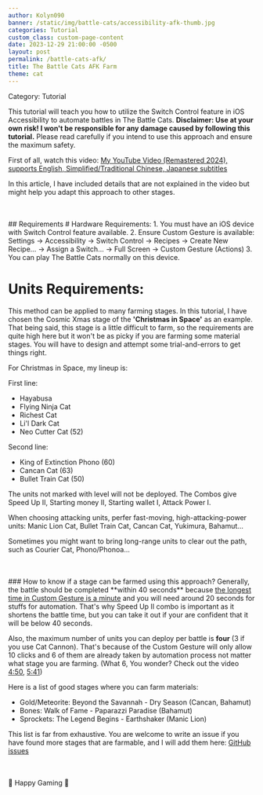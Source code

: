 ```yaml
---
author: Kolyn090
banner: /static/img/battle-cats/accessibility-afk-thumb.jpg
categories: Tutorial
custom_class: custom-page-content
date: 2023-12-29 21:00:00 -0500
layout: post
permalink: /battle-cats-afk/
title: The Battle Cats AFK Farm
theme: cat
---
```

Category: Tutorial

This tutorial will teach you how to utilize the Switch Control feature in iOS Accessibility to automate battles in The Battle Cats. **Disclaimer: Use at your own risk! I won't be responsible for any damage caused by following this tutorial.** Please read carefully if you intend to use this approach and ensure the maximum safety.


First of all, watch this video:
[My YouTube Video (Remastered 2024), supports English, Simplified/Traditional Chinese, Japanese subtitles](https://www.youtube.com/watch?v=pwu47d9wgiE)

In this article, I have included details that are not explained in the video but might help you adapt this approach to other stages.

<br>
<br>
## Requirements
# Hardware Requirements: 
1. You must have an iOS device with Switch Control feature available.
2. Ensure Custom Gesture is available: Settings -> Accessibility -> Switch Control -> Recipes -> Create New Recipe... -> Assign a Switch... -> Full Screen -> Custom Gesture (Actions)
3. You can play The Battle Cats normally on this device.

# Units Requirements:
This method can be applied to many farming stages. In this tutorial, I have chosen the Cosmic Xmas stage of the **'Christmas in Space'** as an example. That being said, this stage is a little difficult to farm, so the requirements are quite high here but it won't be as picky if you are farming some material stages. You will have to design and attempt some trial-and-errors to get things right.

For Christmas in Space, my lineup is:

First line:
- Hayabusa
- Flying Ninja Cat
- Richest Cat
- Li'l Dark Cat
- Neo Cutter Cat (52)

Second line: 
- King of Extinction Phono (60)
- Cancan Cat (63)
- Bullet Train Cat (50)

The units not marked with level will not be deployed.
The Combos give Speed Up II, Starting money II, Starting wallet I, Attack Power I.

When choosing attacking units, perfer fast-moving, high-attacking-power units: Manic Lion Cat, Bullet Train Cat, Cancan Cat, Yukimura, Bahamut...

Sometimes you might want to bring long-range units to clear out the path, such as Courier Cat, Phono/Phonoa...

<br>
<br>
### How to know if a stage can be farmed using this approach?
Generally, the battle should be completed **within 40 seconds** because <u>the longest time in Custom Gesture is a minute</u> and you will need around 20 seconds for stuffs for automation. That's why Speed Up II combo is important as it shortens the battle time, but you can take it out if your are confident that it will be below 40 seconds. 

Also, the maximum number of units you can deploy per battle is **four** (3 if you use Cat Cannon). That's because of the Custom Gesture will only allow 10 clicks and 6 of them are already taken by automation process not matter what stage you are farming. (What 6, You wonder? Check out the video [4:50](https://www.youtube.com/watch?v=pwu47d9wgiE&t=4m50s), [5:41](https://www.youtube.com/watch?v=pwu47d9wgiE&t=5m41s))

Here is a list of good stages where you can farm materials:
- Gold/Meteorite: Beyond the Savannah - Dry Season (Cancan, Bahamut)
- Bones: Walk of Fame - Paparazzi Paradise (Bahamut)
- Sprockets: The Legend Begins - Earthshaker (Manic Lion)

This list is far from exhaustive. You are welcome to write an issue if you have found more stages that are farmable, and I will add them here: [GitHub issues](https://github.com/cyberspatula/cyberspatula.github.io/issues)

<br>
<br>
 👾 Happy Gaming 👾
